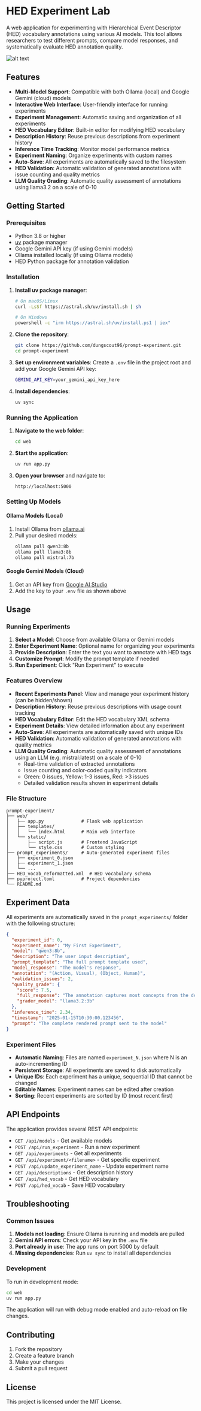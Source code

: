 # HED Experiment Lab

A web application for experimenting with Hierarchical Event Descriptor (HED) vocabulary annotations using various AI models. This tool allows researchers to test different prompts, compare model responses, and systematically evaluate HED annotation quality.

![alt text](image.png)

## Features

- **Multi-Model Support**: Compatible with both Ollama (local) and Google Gemini (cloud) models
- **Interactive Web Interface**: User-friendly interface for running experiments
- **Experiment Management**: Automatic saving and organization of all experiments
- **HED Vocabulary Editor**: Built-in editor for modifying HED vocabulary
- **Description History**: Reuse previous descriptions from experiment history
- **Inference Time Tracking**: Monitor model performance metrics
- **Experiment Naming**: Organize experiments with custom names
- **Auto-Save**: All experiments are automatically saved to the filesystem
- **HED Validation**: Automatic validation of generated annotations with issue counting and quality metrics
- **LLM Quality Grading**: Automatic quality assessment of annotations using llama3.2 on a scale of 0-10

## Getting Started

### Prerequisites

- Python 3.8 or higher
- [uv](https://github.com/astral-sh/uv) package manager
- Google Gemini API key (if using Gemini models)
- Ollama installed locally (if using Ollama models)
- HED Python package for annotation validation

### Installation

1. **Install uv package manager**:
   ```bash
   # On macOS/Linux
   curl -LsSf https://astral.sh/uv/install.sh | sh
   
   # On Windows
   powershell -c "irm https://astral.sh/uv/install.ps1 | iex"
   ```

2. **Clone the repository**:
   ```bash
   git clone https://github.com/dungscout96/prompt-experiment.git
   cd prompt-experiment
   ```

3. **Set up environment variables**:
   Create a `.env` file in the project root and add your Google Gemini API key:
   ```bash
   GEMINI_API_KEY=your_gemini_api_key_here
   ```

4. **Install dependencies**:
   ```bash
   uv sync
   ```

### Running the Application

1. **Navigate to the web folder**:
   ```bash
   cd web
   ```

2. **Start the application**:
   ```bash
   uv run app.py
   ```

3. **Open your browser** and navigate to:
   ```
   http://localhost:5000
   ```

### Setting Up Models

#### Ollama Models (Local)
1. Install Ollama from [ollama.ai](https://ollama.ai)
2. Pull your desired models:
   ```bash
   ollama pull qwen3:8b
   ollama pull llama3:8b
   ollama pull mistral:7b
   ```

#### Google Gemini Models (Cloud)
1. Get an API key from [Google AI Studio](https://aistudio.google.com/app/apikey)
2. Add the key to your `.env` file as shown above

## Usage

### Running Experiments

1. **Select a Model**: Choose from available Ollama or Gemini models
2. **Enter Experiment Name**: Optional name for organizing your experiments
3. **Provide Description**: Enter the text you want to annotate with HED tags
4. **Customize Prompt**: Modify the prompt template if needed
5. **Run Experiment**: Click "Run Experiment" to execute

### Features Overview

- **Recent Experiments Panel**: View and manage your experiment history (can be hidden/shown)
- **Description History**: Reuse previous descriptions with usage count tracking
- **HED Vocabulary Editor**: Edit the HED vocabulary XML schema
- **Experiment Details**: View detailed information about any experiment
- **Auto-Save**: All experiments are automatically saved with unique IDs
- **HED Validation**: Automatic validation of generated annotations with quality metrics
- **LLM Quality Grading**: Automatic quality assessment of annotations using an LLM (e.g. mistral:latest) on a scale of 0-10
  - Real-time validation of extracted annotations
  - Issue counting and color-coded quality indicators
  - Green: 0 issues, Yellow: 1-3 issues, Red: >3 issues
  - Detailed validation results shown in experiment details

### File Structure

```
prompt-experiment/
├── web/
│   ├── app.py              # Flask web application
│   ├── templates/
│   │   └── index.html      # Main web interface
│   └── static/
│       ├── script.js       # Frontend JavaScript
│       └── style.css       # Custom styling
├── prompt_experiments/     # Auto-generated experiment files
│   ├── experiment_0.json
│   ├── experiment_1.json
│   └── ...
├── HED_vocab_reformatted.xml  # HED vocabulary schema
├── pyproject.toml          # Project dependencies
└── README.md
```

## Experiment Data

All experiments are automatically saved in the `prompt_experiments/` folder with the following structure:

```json
{
  "experiment_id": 0,
  "experiment_name": "My First Experiment",
  "model": "qwen3:8b",
  "description": "The user input description",
  "prompt_template": "The full prompt template used",
  "model_response": "The model's response",
  "annotation": "(Action, Visual), (Object, Human)",
  "validation_issues": 2,
  "quality_grade": {
    "score": 7.5,
    "full_response": "The annotation captures most concepts from the description with good clarity. Score: 7.5/10",
    "grader_model": "llama3.2:3b"
  },
  "inference_time": 2.34,
  "timestamp": "2025-01-15T10:30:00.123456",
  "prompt": "The complete rendered prompt sent to the model"
}
```

### Experiment Files

- **Automatic Naming**: Files are named `experiment_N.json` where N is an auto-incrementing ID
- **Persistent Storage**: All experiments are saved to disk automatically
- **Unique IDs**: Each experiment has a unique, sequential ID that cannot be changed
- **Editable Names**: Experiment names can be edited after creation
- **Sorting**: Recent experiments are sorted by ID (most recent first)

## API Endpoints

The application provides several REST API endpoints:

- `GET /api/models` - Get available models
- `POST /api/run_experiment` - Run a new experiment
- `GET /api/experiments` - Get all experiments
- `GET /api/experiment/<filename>` - Get specific experiment
- `POST /api/update_experiment_name` - Update experiment name
- `GET /api/descriptions` - Get description history
- `GET /api/hed_vocab` - Get HED vocabulary
- `POST /api/hed_vocab` - Save HED vocabulary

## Troubleshooting

### Common Issues

1. **Models not loading**: Ensure Ollama is running and models are pulled
2. **Gemini API errors**: Check your API key in the `.env` file
3. **Port already in use**: The app runs on port 5000 by default
4. **Missing dependencies**: Run `uv sync` to install all dependencies

### Development

To run in development mode:

```bash
cd web
uv run app.py
```

The application will run with debug mode enabled and auto-reload on file changes.

## Contributing

1. Fork the repository
2. Create a feature branch
3. Make your changes
4. Submit a pull request

## License

This project is licensed under the MIT License.
